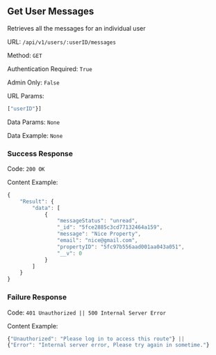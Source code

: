 ## Get User Messages

Retrieves all the messages for an individual user 

URL: `/api/v1/users/:userID/messages`

Method: `GET`

Authentication Required: `True`

Admin Only: `False`

URL Params: 
``` javascript
["userID"}]
```

Data Params: `None`

Data Example: `None`

### Success Response

Code: `200 OK`

Content Example:
```javascript
{
    "Result": {
        "data": [
            {
                "messageStatus": "unread",
                "_id": "5fce2885c3cd77132464a159",
                "message": "Nice Property",
                "email": "nice@gmail.com",
                "propertyID": "5fc97b556aad001aa043a051",
                "__v": 0
            }
        ]
    }
}
```

### Failure Response

Code: `401 Unauthorized || 500 Internal Server Error`

Content Example:
 ```javascript
 {"Unauthorized": "Please log in to access this route"} || 
 {"Error": "Internal server error, Please try again in sometime."}
 ```
               



